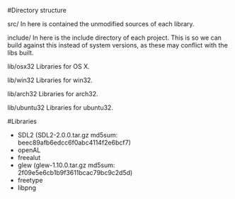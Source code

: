 #Directory structure

src/
In here is contained the unmodified sources of each library.

include/
In here is the include directory of each project. 
This is so we can build against this instead of system versions, as these may conflict with the libs built.

lib/osx32
Libraries for OS X.

lib/win32
Libraries for win32.

lib/arch32
Libraries for arch32.

lib/ubuntu32
Libraries for ubuntu32.

#Libraries
 - SDL2 (SDL2-2.0.0.tar.gz md5sum: beec89afb6edcc6f0abc4114f2e6bcf7)
 - openAL
 - freealut
 - glew (glew-1.10.0.tar.gz md5sum: 2f09e5e6cb1b9f3611bcac79bc9c2d5d)
 - freetype
 - libpng
